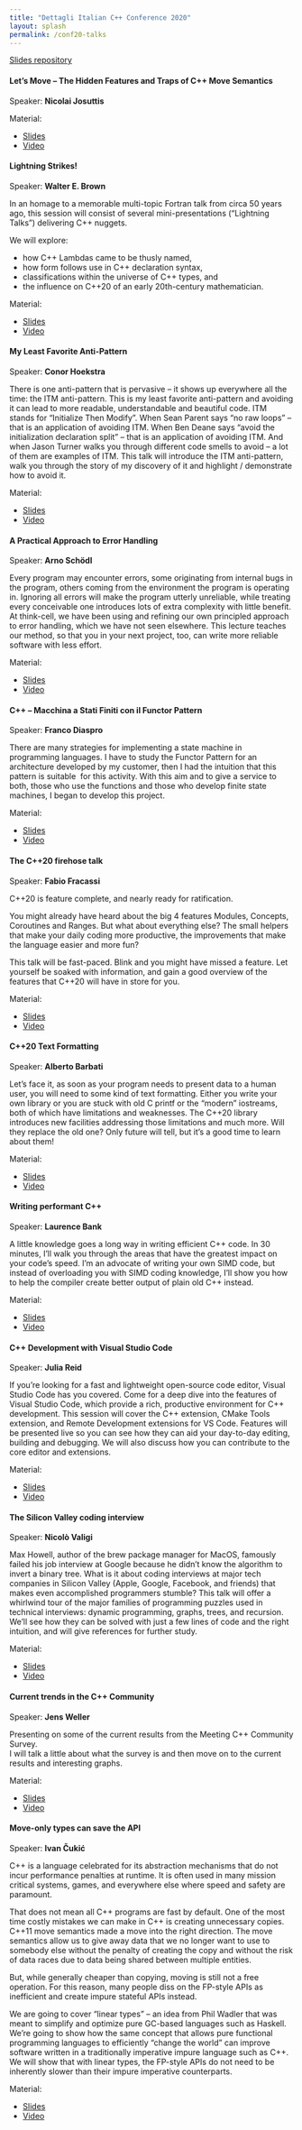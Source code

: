 ```yaml
---
title: "Dettagli Italian C++ Conference 2020"
layout: splash
permalink: /conf20-talks
---
```


[Slides repository](https://github.com/italiancpp/itcppcon20)

#### Let’s Move – The Hidden Features and Traps of C++ Move Semantics

Speaker: **Nicolai Josuttis**

Material:

- [Slides](https://github.com/italiancpp/itcppcon20/blob/master/LetsMove%20-%20Nicolai%20Josuttis.pdf)
- [Video](https://youtu.be/OOLR96-GjsI?t=1692)   

#### Lightning Strikes!

Speaker: **Walter E. Brown**

In an homage to a memorable multi-topic Fortran talk from circa 50 years ago, this session will consist of several mini-presentations (“Lightning Talks”) delivering C++ nuggets.

We will explore:

*   how C++ Lambdas came to be thusly named,
*   how form follows use in C++ declaration syntax,
*   classifications within the universe of C++ types, and
*   the influence on C++20 of an early 20th-century mathematician.

Material:

- [Slides](https://github.com/italiancpp/itcppcon20/blob/master/Lightning%20Strikes%20-%20Walter%20Brown.pdf)
- [Video](https://www.youtube.com/watch?v=4yl8gwRS7eQ)  


#### My Least Favorite Anti-Pattern  

Speaker: **Conor Hoekstra**

There is one anti-pattern that is pervasive – it shows up everywhere all the time: the ITM anti-pattern. This is my least favorite anti-pattern and avoiding it can lead to more readable, understandable and beautiful code. ITM stands for “Initialize Then Modify”. When Sean Parent says “no raw loops” – that is an application of avoiding ITM. When Ben Deane says “avoid the initialization declaration split” – that is an application of avoiding ITM. And when Jason Turner walks you through different code smells to avoid – a lot of them are examples of ITM. This talk will introduce the ITM anti-pattern, walk you through the story of my discovery of it and highlight / demonstrate how to avoid it.

Material:

- [Slides](https://github.com/italiancpp/itcppcon20/blob/master/MyLeastFavoriteAntiPattern-Conor%20Hoekstra.pdf)
- [Video](https://www.youtube.com/watch?v=CjHgL5EQdcY)    

#### A Practical Approach to Error Handling  

Speaker: **Arno Schödl**

Every program may encounter errors, some originating from internal bugs in the program, others coming from the environment the program is operating in. Ignoring all errors will make the program utterly unreliable, while treating every conceivable one introduces lots of extra complexity with little benefit. At think-cell, we have been using and refining our own principled approach to error handling, which we have not seen elsewhere. This lecture teaches our method, so that you in your next project, too, can write more reliable software with less effort.

Material:

- [Slides](https://github.com/italiancpp/itcppcon20/blob/master/A%20Practical%20Approach%20to%20Error%20Handling%20-%20Arno%20Sch%C3%B6dl.pdf)
- [Video](https://www.youtube.com/watch?v=E_B8IKJV4ew)   

#### C++ – Macchina a Stati Finiti con il Functor Pattern

Speaker: **Franco Diaspro**

There are many strategies for implementing a state machine in programming languages. I have to study the Functor Pattern for an architecture developed by my customer, then I had the intuition that this pattern is suitable  for this activity. With this aim and to give a service to both, those who use the functions and those who develop finite state machines, I began to develop this project.

Material:

- [Slides](https://github.com/italiancpp/itcppcon20/blob/master/State%20machine%20by%20the%20functor%20pattern%20(C%2B%2B%20Italian%20Conference).pdf)
- [Video](https://www.youtube.com/watch?v=2Ed_kfsTfXI)   


#### The C++20 firehose talk

Speaker: **Fabio Fracassi**

C++20 is feature complete, and nearly ready for ratification.

You might already have heard about the big 4 features Modules, Concepts, Coroutines and Ranges. But what about everything else? The small helpers that make your daily coding more productive, the improvements that make the language easier and more fun?

This talk will be fast-paced. Blink and you might have missed a feature. Let yourself be soaked with information, and gain a good overview of the features that C++20 will have in store for you.

Material:

- [Slides](https://github.com/italiancpp/itcppcon20/blob/master/The%20C%2B%2B20%20Firehose%20talk%20-%20Fabio%20Fracassi.pdf)
- [Video](https://www.youtube.com/watch?v=Be47dtmj8EE) 

#### C++20 Text Formatting  

Speaker: **Alberto Barbati**

Let’s face it, as soon as your program needs to present data to a human user, you will need to some kind of text formatting. Either you write your own library or you are stuck with old C printf or the “modern” iostreams, both of which have limitations and weaknesses. The C++20 library introduces new facilities addressing those limitations and much more. Will they replace the old one? Only future will tell, but it’s a good time to learn about them!

Material:

- [Slides](https://github.com/italiancpp/itcppcon20/blob/master/C%2B%2B20%20Text%20Formatting%20-%20Alberto%20Barbati.pdf)
- [Video](https://www.youtube.com/watch?v=NVl8BLi3oXI)  

#### Writing performant C++  

Speaker: **Laurence Bank**

A little knowledge goes a long way in writing efficient C++ code. In 30 minutes, I’ll walk you through the areas that have the greatest impact on your code’s speed. I’m an advocate of writing your own SIMD code, but instead of overloading you with SIMD coding knowledge, I’ll show you how to help the compiler create better output of plain old C++ instead.

Material:

- [Slides](https://github.com/italiancpp/itcppcon20/blob/master/Writing%20Performant%20C%2B%2B%20Code%20-%20Larry%20Bank.pdf)
- [Video](https://www.youtube.com/watch?v=DY2M7RBhGng&t=5s) 


#### C++ Development with Visual Studio Code  

Speaker: **Julia Reid**

If you’re looking for a fast and lightweight open-source code editor, Visual Studio Code has you covered. Come for a deep dive into the features of Visual Studio Code, which provide a rich, productive environment for C++ development. This session will cover the C++ extension, CMake Tools extension, and Remote Development extensions for VS Code. Features will be presented live so you can see how they can aid your day-to-day editing, building and debugging. We will also discuss how you can contribute to the core editor and extensions.

Material:

- [Slides](https://github.com/italiancpp/itcppcon20/blob/master/C%2B%2B%20Development%20with%20Visual%20Studio%20Code%20-%20Julia%20Reid.pdf)
- [Video](https://www.youtube.com/watch?v=j4nF0NrfdiE&t=1292s)

#### The Silicon Valley coding interview

Speaker: **Nicolò Valigi**

Max Howell, author of the brew package manager for MacOS, famously failed his job interview at Google because he didn’t know the algorithm to invert a binary tree. What is it about coding interviews at major tech companies in Silicon Valley (Apple, Google, Facebook, and friends) that makes even accomplished programmers stumble? This talk will offer a whirlwind tour of the major families of programming puzzles used in technical interviews: dynamic programming, graphs, trees, and recursion. We’ll see how they can be solved with just a few lines of code and the right intuition, and will give references for further study.

Material:

- [Slides](https://github.com/italiancpp/itcppcon20/blob/master/The%20Silicon%20Valley%20coding%20interview%20-%20Nicol%C3%B2%20Valigi.pdf)
- [Video](https://www.youtube.com/watch?v=vKfXw5VdbB8)   

#### Current trends in the C++ Community

Speaker: **Jens Weller**

Presenting on some of the current results from the Meeting C++ Community Survey.  
I will talk a little about what the survey is and then move on to the current results and interesting graphs.

Material:

- [Slides](https://github.com/italiancpp/itcppcon20/blob/master/Current%20trends%20in%20the%20C%2B%2B%20Community%20-%20Jens%20Weller.pdf)
- [Video](https://www.youtube.com/watch?v=ZckduPcuvDs)   


#### Move-only types can save the API

Speaker: **Ivan Čukić**

C++ is a language celebrated for its abstraction mechanisms that do not incur performance penalties at runtime. It is often used in many mission critical systems, games, and everywhere else where speed and safety are paramount.

That does not mean all C++ programs are fast by default. One of the most time costly mistakes we can make in C++ is creating unnecessary copies. C++11 move semantics made a move into the right direction. The move semantics allow us to give away data that we no longer want to use to somebody else without the penalty of creating the copy and without the risk of data races due to data being shared between multiple entities.

But, while generally cheaper than copying, moving is still not a free operation. For this reason, many people diss on the FP-style APIs as inefficient and create impure stateful APIs instead.

We are going to cover “linear types” – an idea from Phil Wadler that was meant to simplify and optimize pure GC-based languages such as Haskell. We’re going to show how the same concept that allows pure functional programming languages to efficiently “change the world” can improve software written in a traditionally imperative impure language such as C++. We will show that with linear types, the FP-style APIs do not need to be inherently slower than their impure imperative counterparts.

Material:

- [Slides](https://github.com/italiancpp/itcppcon20/blob/master/Move-only%20types%20can%20save%20the%20API%20-%20Ivan%20Cukic.pdf)
- [Video](https://www.youtube.com/watch?v=l0ienjOkK-4)